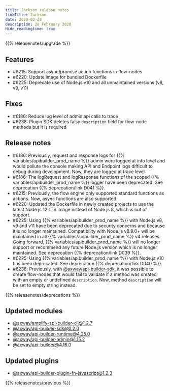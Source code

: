 ```yaml
---
title: Jackson release notes
linkTitle: Jackson
date: 2020-02-28
description: 28 February 2020
Hide_readingtime: true
---
```


{{% releasenotes/upgrade %}}

## Features

* #6215: Support async/promise action functions in flow-nodes
* #6220: Update image for bundled Dockerfile
* #6225: Deprecate use of Node.js v10 and all unmaintained versions (v8, v9, v11)

## Fixes

* #6186: Reduce log level of admin api calls to trace
* #6238: Plugin SDK deletes falsy `description` field for flow-node methods but it is required

## Release notes

* #6186: Previously, request and response logs for {{% variables/apibuilder_prod_name %}} admin were logged at info level and would pollute the console making API and Endpoint logs difficult to debug during development. Now, they are logged at trace level.
* #6186: The logRequest and logResponse functions of the scoped {{% variables/apibuilder_prod_name %}} logger have been deprecated. See deprecation {{% deprecation/link D041 %}}.
* #6215: Previously, the flow engine only supported standard functions as actions. Now, async functions are also supported.
* #6220: Updated the Dockerfile in newly created projects to use the latest Node.js 12 LTS image instead of Node.js 8, which is out of support.
* #6225: Using {{% variables/apibuilder_prod_name %}} with Node.js v8, v9 and v11 have been deprecated due to security concerns and because it is no longer maintained. Compatibility with Node.js v8.9.0+ will be maintained in all {{% variables/apibuilder_prod_name %}} v4 releases. Going forward, {{% variables/apibuilder_prod_name %}} will no longer support or recommend any future Node.js version which is no longer maintained. See deprecation {{% deprecation/link D039 %}}.
* #6225: Using {{% variables/apibuilder_prod_name %}} with Node.js v10 has been deprecated. See deprecation {{% deprecation/link D040 %}}.
* #6238: Previously, with [@axway/api-builder-sdk](https://www.npmjs.com/package/@axway/api-builder-sdk), it was possible to create flow-nodes that would fail to validate if a method was created with an empty or undefined `description`. Now, method `description` will be set to empty string instead.

{{% releasenotes/deprecations %}}

## Updated modules

* [@axway/amplify-api-builder-cli@1.2.7](https://www.npmjs.com/package/@axway/amplify-api-builder-cli/v/1.2.7)
* [@axway/api-builder-sdk@0.2.0](https://www.npmjs.com/package/@axway/api-builder-sdk/v/0.2.0)
* [@axway/api-builder-runtime@4.25.0](https://www.npmjs.com/package/@axway/api-builder-runtime/v/4.25.0)
* [@axway/api-builder-admin@1.15.2](https://www.npmjs.com/package/@axway/api-builder-admin/v/1.15.2)
* [@axway/api-builder@4.16.0](https://www.npmjs.com/package/@axway/api-builder/v/4.16.0)

## Updated plugins

* [@axway/api-builder-plugin-fn-javascript@1.2.3](https://www.npmjs.com/package/@axway/api-builder-plugin-fn-javascript/v/1.2.3)


{{% releasenotes/previous %}}
